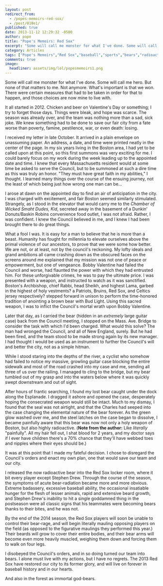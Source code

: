 ```yaml
---
layout: post
redirect_from: 
  - /popes-memoirs-red-sox/
  - /post/018e1/
published: true
date: 2013-11-12 12:29:32 -0500
author: pope
title: "Pope's Memoirs: Red Sox"
excerpt: "Some will call me monster for what I've done. Some will call me hero. But none of that matters to me. Not anymore. What's important is that we won. There were certain measures that had to be taken in order for that to happen, and those choices are now mine to live with."
category: Articles
tags: ["Pope's Memoirs","Red Sox","baseball","sports","bears","radioactivity","beards","sportsball","baseball goals","Boston"]
comments: true 
image:
  headliner: assets/img/lol/popesmemoirs1.png
---
```


Some will call me monster for what I've done. Some will call me hero. But none of that matters to me. Not anymore. What's important is that we won. There were certain measures that had to be taken in order for that to happen, and those choices are now mine to live with.

It all started in 2012. Chicken and beer on Valentine's Day or something; I try to forget those days. Things were bleak, and hope was scarce. The season was already over, and the team was nothing more than a sad, sick joke. We knew something had to be done to save our fair city from a fate worse than poverty, famine, pestilence, war, or even death: losing.

I received my letter in late October. It arrived in a plain envelope on unassuming paper. An address, a date, and time were printed neatly in the center of the page. In my six years living in the Boston area, I had yet to be called upon at this point, so this first summons was very exciting for me. I could barely focus on my work during the week leading up to the appointed date and time. I knew that every Massachusetts resident would at some time be asked to serve the Council, but to be summoned at such a dire time as this was truly an honor. "They must have great faith in my abilities," I thought. I learned many things over the course of the ensuing journey, not the least of which being just how wrong one man can be...

I arose at dawn on the appointed day to find an air of anticipation in the city. I was charged with excitement, and fair Boston seemed similarly stimulated. Strangely, as I stood in the elevator that would carry me to the _Chamber of Wicked Smaht Dudes, Kid_, secreted away in the basement of a Dunkin' Donuts/Baskin Robins convenience food outlet, I was not afraid. Rather, I was confident. I knew the Council believed in me, and I knew I had been brought there to do great things.

What a fool I was. It is easy for a man to believe that he is more than a beast. Humanity has fought for millennia to elevate ourselves above the primal violence of our ancestors, to prove that we were some how better. We are not, or at least, not by the council's reckoning. My lofty ideals and grand ambitions all came crashing down as the obscured faces on the screens around me explained that my mission was not one of peace or empowerment, but one of vengeance. Bobby Valentine had failed the Council and worse, had flaunted the power with which they had entrusted him. For these unforgivable crimes, he was to pay the ultimate price. I was presented with a weapon, and instructed to watch as it was sanctified. Boston's Archbishop, chief Rabbi, head Sheikh, and highest Lama, garbed in the highest of holy vestments? a Patriots, Bruins, Red Sox, and Celtics jersey respectively? stepped forward in unison to perform the time-honored tradition of anointing a brown bear with Bud Light. Using this sacred weapon, I was to inflict the Council's mortal wrath upon Bobby Valentine.

Later that day, as I carried the bear (hidden in an _extremely_ large guitar case) back from the Council meeting, I stopped on the Mass. Ave. Bridge to consider the task with which I'd been charged. What would this solve? The man had wronged the Council, and all of New England, surely. But he had been fired, and the team stood to be made strong again by its new manager. I had thought I would be used as an instrument to further the Council's will and better the city, not as a simple hitman.

While I stood staring into the depths of the river, a cyclist who somehow had failed to notice my massive, growling guitar case blocking the entire sidewalk and most of the road crashed into my case and me, sending all three of us over the railing. I managed to cling to the bridge, but my bear tumbled out of my grasp and into the waters below where it was quickly swept downstream and out of sight.

After hours of frantic searching, I found my lost bear caught under the dock along the Esplanade. I dragged it ashore and opened the case, desperately hoping the consecrated weapon would still be intact. Much to my dismay, I found that the seal was not airtight, and that the Charles had seeped into the case changing the elemental nature of the bear forever. As the green glow washed over me, and the steel latches on the case began to dissolve, I became painfully aware that this bear was now not only a holy weapon of Boston, but also highly radioactive. (**Note from the author:** Like _literally_ "painfully". All my hair fell out, I shat blood for 2 years, and my doctor says if I ever have children there's a 70% chance that they'll have webbed toes and nipples where their eyes should be.)

It was at this point that I made my fateful decision. I chose to disregard the Council's orders and enact my own plan, one that would save our team and our city.

I released the now radioactive bear into the Red Sox locker room, where it bit every player except Stephen Drew. Through the course of the season, the symptoms of acute bear-radiation became more and more obvious. Extreme badassery, excessive baseball ability, the occasional insatiable hunger for the flesh of lesser animals, rapid and extensive beard growth, and Stephen Drew's inability to hit a single goddamned thing in the postseason were all classic signs that his teammates were becoming bears thanks to their bites, and he was not.

By the end of the 2014 season, the Red Sox players will soon be unable to control their bear-rage, and will begin literally mauling opposing players on the field (as opposed to the figurative maulings they performed this year.) Their beards will grow to cover their entire bodies, and their bear arms will become even more heavily muscled, weighing them down and forcing them to walk on four legs.

I disobeyed the Council's orders, and in so doing turned our team into bears. I alone must live with my actions, but I have no regrets. The 2013 Red Sox have restored our city to its former glory, and will live on forever in baseball history and in our hearts.

And also in the forest as immortal god-bears.